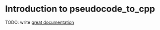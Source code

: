 # Introduction to pseudocode_to_cpp

TODO: write [great documentation](http://jacobian.org/writing/what-to-write/)
